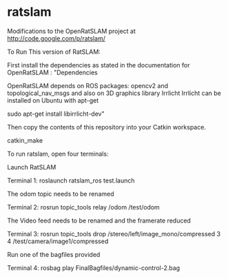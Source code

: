 ratslam
=======

Modifications to the OpenRatSLAM project at http://code.google.com/p/ratslam/


To Run This version of RatSLAM:

First install the dependencies as stated in the documentation for OpenRatSLAM : 
"Dependencies

OpenRatSLAM depends on ROS packages: opencv2 and topological_nav_msgs and also on 3D graphics library Irrlicht Irrlicht can be installed on Ubuntu with apt-get

sudo apt-get install libirrlicht-dev"


Then copy the contents of this repository into your Catkin workspace.

catkin_make

To run ratslam, open four terminals:

Launch RatSLAM

Terminal 1: roslaunch ratslam_ros test.launch

The odom topic needs to be renamed

Terminal 2: rosrun topic_tools relay /odom /test/odom

The Video feed needs to be renamed and the framerate reduced

Terminal 3: rosrun topic_tools drop /stereo/left/image_mono/compressed 3 4 /test/camera/image1/compressed

Run one of the bagfiles provided

Terminal 4: rosbag play FinalBagfiles/dynamic-control-2.bag 

